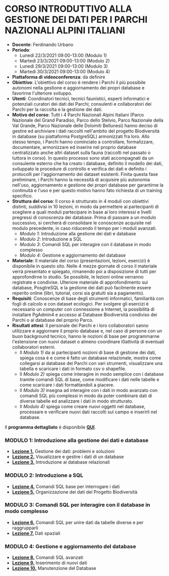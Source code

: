 # CORSO INTRODUTTIVO ALLA GESTIONE DEI DATI PER I PARCHI NAZIONALI ALPINI ITALIANI

* **Docente**: Ferdinando Urbano  
* **Periodo**:
  * Lunedì  22/3/2021 09:00-13:00 (Modulo 1)
  * Martedì 23/3/2021 09:00-13:00 (Modulo 2)
  * Lunedì  29/3/2021 09:00-13:00 (Modulo 3)
  * Martedì 30/3/2021 09:00-13:00 (Modulo 4)
* **Piattaforma di videoconferenza**: da definire
* **Obiettivo**: L'obiettivo del corso è rendere i Parchi il più possibile autonomi nella gestione e aggiornamento dei propri database e favorirne l'ulteriore sviluppo.  
* **Utenti**: Coordinatori tecnici, tecnici faunistici, esperti informatici e potenziali curatori dei dati dei Parchi; consulenti e collaboratori dei Parchi per la raccolta e la gestione dei dati.  
* **Motivo del corso**: Tutti i 4 Parchi Nazionali Alpini Italiani (Parco Nazionale del Grand Paradiso, Parco dello Stelvio, Parco Nazionale della Val Grande, Parco Nazionale delle Dolomiti Bellunesi) hanno deciso di gestire ed archiviare i dati raccolti nell'ambito del progetto Biodiversità in database (su piattaforma PostgreSQL) armonizzati fra loro. Allo stesso tempo, i Parchi hanno cominciato a controllare, formalizzare, documentare, armonizzare ed inserire nel proprio database centralizzato anche altri dataset sulla fauna (raccolti nel passato o tuttora in corso). In questo processo sono stati accompagnati da un consulente esterno che ha creato i database, definito il modello dei dati, sviluppato le procedure di controllo e verifica dei dati e definito i protocolli per l'aggiornamento dei dataset esistenti. Finita questa fase preliminare, i Parchi hanno la necessità di acquisire più autonomia nell'uso, aggiornamento e gestione dei propri database per garantirne la continuità e l'uso e per questo motivo hanno fato richiesta di un training specifico.  
* **Struttura del corso**:  Il corso è strutturato in 4 moduli con obiettivi distinti, suddivisi in 10 lezioni, in modo da permettere ai partecipanti di scegliere a quali moduli partecipare in base ai loro interessi e livelli pregressi di conoscenza dei database. Prima di passare a un modulo successivo, si cercherà di consolidare le conoscenze acquisite nel modulo precedente, in caso riducendo il tempo per i moduli avanzati.
  * *Modulo 1*: Introduzione alla gestione dei dati e database
  * *Modulo 2*: Introduzione a SQL
  * *Modulo 3*: Comandi SQL per interagire con il database in modo complesso
  * *Modulo 4*: Gestione e aggiornamento del database
* **Materiale**: Il materiale del corso (presentazioni, lezioni, esercizi) è disponibile in questo sito. Nelle 4 mezze giornate di corso il materiale verrà presentato e spiegato, rimanendo poi a disposizione di tutti per approfondirne lo studio. Se possibile, le lezioni online verranno registrate e condivise. Ulteriore materiale di approfondimento sui database, PosgtreSQL e la gestione dei dati può facilmente essere reperito online (libri, tutorial, corsi sia gratuiti sia a pagamento).  
* **Requisiti**: Conoscenze di base degli strumenti informatici, familiarità con fogli di calcolo e con dataset ecologici. Per svolgere gli esercizi è necessario un computer con connessione a Internet, la possibilità di installare PgAdmin4 e accesso al Database Biodiversità condiviso dei Parchi o al database del proprio Parco.  
* **Risultati attesi**: Il personale dei Parchi e i loro collaboratori sanno utilizzare e aggiornare il proprio database e, nel caso di persone con un buon background tecnico, hanno le nozioni di base per programmarne l'estensione con nuovi dataset o almeno coordinare l0attività di eventuali collaboratori esterni.  
  * Il *Modulo 1)* da ai partecipanti nozioni di base di gestione dei dati, spiega cosa è e come è fatto un database relazionale, mostra come collegarsi ai database dei Parchi con vari strumenti, visualizzare una tabella e scaricare i dati in formato csv o shapefile.
  * Il *Modulo 2)* spiega come interagire in modo semplice con i database tramite comandi SQL di base, come modificare i dati nelle tabelle e come scaricare i dati formattandoli a piacere.
  * Il *Modulo 3)* insegna ad interagire con i dati in modo avanzato con comandi SQL più complessi in modo da poter combinare dati di diverse tabelle ed analizzare i dati in modo strutturato.
  * Il *Modulo 4)* spiega come creare nuovi oggetti nel database, processare e verificare nuovi dati raccolti sul campo e inserirli nel database.  

Il **programma dettagliato** è disponibile [**QUI**](https://github.com/feurbano/gestione_dati_parchi/blob/master/programma.md).

### MODULO 1: Introduzione alla gestione dei dati e database  
* [**Lezione 1.**](https://github.com/feurbano/gestione_dati_parchi/blob/master/lezioni/lezione_01.md) Gestione dei dati: problemi e soluzioni
* [**Lezione 2.**](https://github.com/feurbano/gestione_dati_parchi/blob/master/lezioni/lezione_02.md) Visualizzare e gestire i dati di un database
* [**Lezione 3.**](https://github.com/feurbano/gestione_dati_parchi/blob/master/lezioni/lezione_03.md) Introduzione ai database relazionali

### MODULO 2: Introduzione a SQL
* [**Lezione 4.**](https://github.com/feurbano/gestione_dati_parchi/blob/master/lezioni/lezione_04.md) Comandi SQL base per interrogare i dati
* [**Lezione 5.**](https://github.com/feurbano/gestione_dati_parchi/blob/master/lezioni/lezione_05.md) Organizzazione dei dati del Progetto Biodiversità

### MODULO 3: Comandi SQL per interagire con il database in modo complesso
* [**Lezione 6.**](https://github.com/feurbano/gestione_dati_parchi/blob/master/lezioni/lezione_06.md) Comandi SQL per unire dati da tabelle diverse e per raggrupparli
* [**Lezione 7.**](https://github.com/feurbano/gestione_dati_parchi/blob/master/lezioni/lezione_07.md) Dati spaziali

### MODULO 4: Gestione e aggiornamento del database
* [**Lezione 8.**](https://github.com/feurbano/gestione_dati_parchi/blob/master/lezioni/lezione_8.md) Comandi SQL avanzati
* [**Lezione 9.**](https://github.com/feurbano/gestione_dati_parchi/blob/master/lezioni/lezione_9.md) Inserimento di nuovi dati
* [**Lezione 10.**](https://github.com/feurbano/gestione_dati_parchi/blob/master/lezioni/lezione_10.md) Manutenzione del Database
